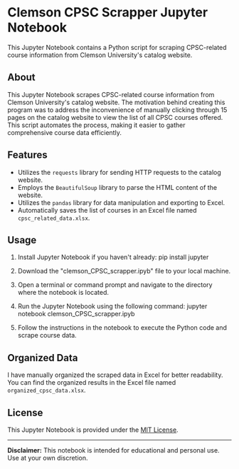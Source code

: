 # Clemson CPSC Scrapper Jupyter Notebook

This Jupyter Notebook contains a Python script for scraping CPSC-related course information from Clemson University's catalog website.

## About

This Jupyter Notebook scrapes CPSC-related course information from Clemson University's catalog website. The motivation behind creating this program was to address the inconvenience of manually clicking through 15 pages on the catalog website to view the list of all CPSC courses offered. This script automates the process, making it easier to gather comprehensive course data efficiently.

## Features

- Utilizes the `requests` library for sending HTTP requests to the catalog website.
- Employs the `BeautifulSoup` library to parse the HTML content of the website.
- Utilizes the `pandas` library for data manipulation and exporting to Excel.
- Automatically saves the list of courses in an Excel file named `cpsc_related_data.xlsx`.

## Usage

1. Install Jupyter Notebook if you haven't already: pip install jupyter

2. Download the "clemson_CPSC_scrapper.ipyb" file to your local machine.

3. Open a terminal or command prompt and navigate to the directory where the notebook is located.

4. Run the Jupyter Notebook using the following command: jupyter notebook clemson_CPSC_scrapper.ipyb

5. Follow the instructions in the notebook to execute the Python code and scrape course data.

## Organized Data

I have manually organized the scraped data in Excel for better readability. You can find the organized results in the Excel file named `organized_cpsc_data.xlsx`.

## License

This Jupyter Notebook is provided under the [MIT License](LICENSE).

---

**Disclaimer:** This notebook is intended for educational and personal use. Use at your own discretion.



